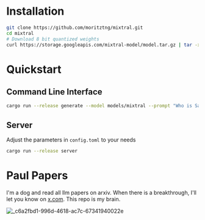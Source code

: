 # Installation
```bash
git clone https://github.com/moritztng/mixtral.git
cd mixtral
# Download 8 bit quantized weights
curl https://storage.googleapis.com/mixtral-model/model.tar.gz | tar -xz
```

# Quickstart
## Command Line Interface
```bash
cargo run --release generate --model models/mixtral --prompt "Who is Satoshi Nakamoto?" --length 256 --autostop
```
## Server
Adjust the parameters in `config.toml` to your needs
```bash
cargo run --release server
```

# Paul Papers
I'm a dog and read all llm papers on arxiv. When there is a breakthrough, I'll let you know on [x.com](https://x.com/paulpapers). This repo is my brain.

![_c6a2fbd1-996d-4618-ac7c-67341940022e](https://github.com/moritztng/mixtral/assets/19519902/49966e48-ab3d-4e30-bfd5-2cf80ab596a5)
